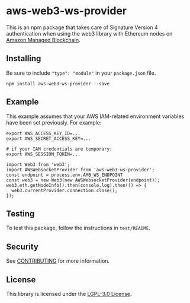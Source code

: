 # aws-web3-ws-provider

This is an npm package that takes care of Signature Version 4 authentication
when using the web3 library with Ethereum nodes on
[Amazon Managed Blockchain](https://aws.amazon.com/managed-blockchain/).

## Installing

Be sure to include `"type": "module"` in your `package.json` file.

`npm install aws-web3-ws-provider --save`

## Example

This example assumes that your AWS IAM-related environment variables have been set
previously. For example:
```
export AWS_ACCESS_KEY_ID=...
export AWS_SECRET_ACCESS_KEY=...

# if your IAM credentials are temporary:
export AWS_SESSION_TOKEN=...
```

```
import Web3 from 'web3';
import AWSWebsocketProvider from 'aws-web3-ws-provider';
const endpoint = process.env.AMB_WS_ENDPOINT
const web3 = new Web3(new AWSWebsocketProvider(endpoint));
web3.eth.getNodeInfo().then(console.log).then(() => {
  web3.currentProvider.connection.close();
});
```

## Testing

To test this package, follow the instructions in `test/README`.

## Security

See [CONTRIBUTING](CONTRIBUTING.md#security-issue-notifications) for more
information.

## License

This library is licensed under the [LGPL-3.0 License](LICENSE).
